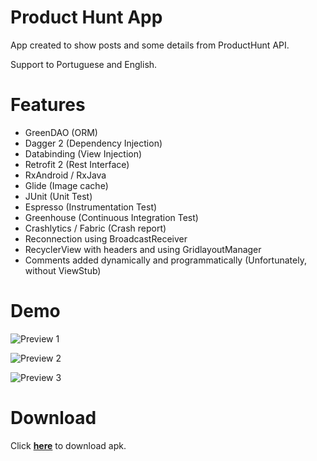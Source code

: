 # Product Hunt App

App created to show posts and some details from ProductHunt API.

Support to Portuguese and English.

# Features

* GreenDAO (ORM)
* Dagger 2 (Dependency Injection)
* Databinding (View Injection)
* Retrofit 2 (Rest Interface)
* RxAndroid / RxJava
* Glide (Image cache)
* JUnit (Unit Test)
* Espresso (Instrumentation Test)
* Greenhouse (Continuous Integration Test)
* Crashlytics / Fabric (Crash report)
* Reconnection using BroadcastReceiver
* RecyclerView with headers and using GridlayoutManager
* Comments added dynamically and programmatically (Unfortunately, without ViewStub)

# Demo

![Preview 1](https://bytebucket.org/pedro_okawa/resources/raw/79f33396fc6a2346e8bae4fd45f3f01fb5649fb7/prod_hunt_1.gif)   

![Preview 2](https://bytebucket.org/pedro_okawa/resources/raw/79f33396fc6a2346e8bae4fd45f3f01fb5649fb7/prod_hunt_2.gif)    

![Preview 3](https://bytebucket.org/pedro_okawa/resources/raw/79f33396fc6a2346e8bae4fd45f3f01fb5649fb7/prod_hunt_3.gif)

# Download
Click **[here]** to download apk.

[//]: # (These are reference links used in the body of this note and get stripped out when the markdown processor does it's job. There is no need to format nicely because it shouldn't be seen. Thanks SO - http://stackoverflow.com/questions/4823468/store-comments-in-markdown-syntax)

   [here]: <https://bitbucket.org/pedro_okawa/resources/raw/79f33396fc6a2346e8bae4fd45f3f01fb5649fb7/product-hunt-app.apk>